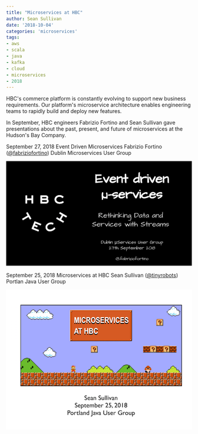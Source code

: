 ```yaml
---
title: "Microservices at HBC"
author: Sean Sullivan
date: '2018-10-04'
categories: 'microservices'
tags:
- aws
- scala
- java
- kafka
- cloud
- microservices
- 2018
---
```


HBC's commerce platform is constantly evolving to support new business requirements. Our platform's microservice architecture enables engineering teams to rapidly build and deploy new features.

In September, HBC engineers Fabrizio Fortino and Sean Sullivan gave presentations about the past, present, and future of microservices at the Hudson's Bay Company.

September 27, 2018
Event Driven Microservices
Fabrizio Fortino ([@fabriziofortino](https://twitter.com/fabriziofortino))
Dublin Microservices User Group

[![microservices-dublin-image](./assets/images/microservices-at-hbc-2018/event-driven-microservices-hbc-dublin-2018-09-27.png)](https://www.slideshare.net/FabrizioFortino1/event-driven-microservices)


September 25, 2018
Microservices at HBC
Sean Sullivan ([@tinyrobots](https://twitter.com/tinyrobots))
Portlan Java User Group

[![microservices-portland-image](./assets/images/microservices-at-hbc-2018/microservices-at-hbc-portland-2018-09-25.png)](https://speakerdeck.com/sullis/microservices-portland-oregon-2018-09-25)
